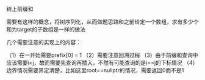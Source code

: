 树上前缀和

需要有这样的概念，将树序列化，从而做题思路和之前给定一个数组，求有多少个和为target的子数组是一样的做法

几个需要注意的实现上的内容：

（1）在一开始需要prefix[0] = 1
（2）需要注意回溯过程
（3）由于前缀和查询中应该需要i<j，故而需要先查询再插入，不然有可能查询的是i==j的下标情况
（4）边界情况需要界定清楚，比如这里root==nullptr的情况，需要返回0而不是1

